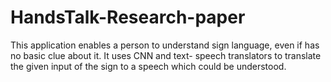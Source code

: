 # HandsTalk-Research-paper
This application enables a person to understand sign language, even if has no basic clue about it. It  uses CNN and text- speech translators to translate the given input of the sign to a speech which  could be understood. 
